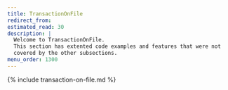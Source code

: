 ```yaml
---
title: TransactionOnFile
redirect_from:
estimated_read: 30
description: |
  Welcome to TransactionOnFile.
  This section has extented code examples and features that were not
  covered by the other subsections.
menu_order: 1300
---
```


{% include transaction-on-file.md %}
